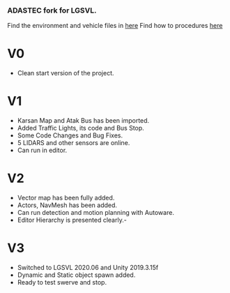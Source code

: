 ### ADASTEC fork for LGSVL.
Find the environment and vehicle files in [here](https://netorgft4229778.sharepoint.com/:f:/s/AdastecDevelopment/Er26cP7sxO1Iq1Cc5Wd-hEoBH9h9sFTvGZeZiNK4yLbNWQ?e=twSosn)
Find how to procedures [here](https://netorgft4229778.sharepoint.com/:f:/s/AdastecDevelopment/EldGYSc7E2FJvJ70_7bsUkYBBMIiV-VWe2Ee98B764mo_A?e=z6IBnx)
# V0	
- Clean start version of the project.
# V1	
- Karsan Map and Atak Bus has been imported.
- Added Traffic Lights, its code and Bus Stop.
- Some Code Changes and Bug Fixes.
- 5 LIDARS and other sensors are online.
- Can run in editor.
# V2	
- Vector map has been fully added.
- Actors, NavMesh has been added.
- Can run detection and motion planning with Autoware.
- Editor Hierarchy is presented clearly.-	
# V3
- Switched to LGSVL 2020.06 and Unity 2019.3.15f
- Dynamic and Static object spawn added.
- Ready to test swerve and stop.